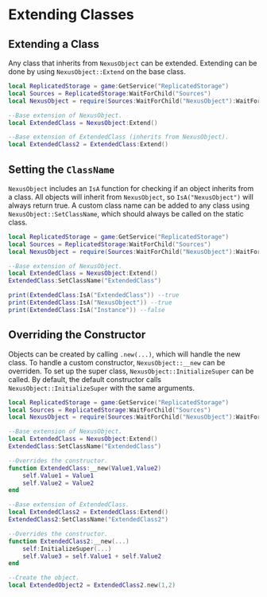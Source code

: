 # Extending Classes

## Extending a Class
Any class that inherits from `NexusObject` can be extended.
Extending can be done by using `NexusObject::Extend` on the
base class.

```lua
local ReplicatedStorage = game:GetService("ReplicatedStorage")
local Sources = ReplicatedStorage:WaitForChild("Sources")
local NexusObject = require(Sources:WaitForChild("NexusObject"):WaitForChild("NexusObject"))

--Base extension of NexusObject.
local ExtendedClass = NexusObject:Extend()

--Base extension of ExtendedClass (inherits from NexusObject).
local ExtendedClass2 = ExtendedClass:Extend()
```

## Setting the `ClassName`
`NexusObject` includes an `IsA` function for checking if 
an object inherits from a class. All objects will inherit
from `NexusObject`, so `IsA("NexusObject")` will always
return true. A custom class name can be added to any class
using `NexusObject::SetClassName`, which should always be
called on the static class.

```lua
local ReplicatedStorage = game:GetService("ReplicatedStorage")
local Sources = ReplicatedStorage:WaitForChild("Sources")
local NexusObject = require(Sources:WaitForChild("NexusObject"):WaitForChild("NexusObject"))

--Base extension of NexusObject.
local ExtendedClass = NexusObject:Extend()
ExtendedClass:SetClassName("ExtendedClass")

print(ExtendedClass:IsA("ExtendedClass")) --true
print(ExtendedClass:IsA("NexusObject")) --true
print(ExtendedClass:IsA("Instance")) --false
```

## Overriding the Constructor
Objects can be created by calling `.new(...)`, which
will handle the new class. To handle a custom constructor,
`NexusObject::__new` can be overriden. To set up the super
class, `NexusObject::InitializeSuper` can be called. By default,
the default constructor calls `NexusObject::InitializeSuper`
with the same arguments.

```lua
local ReplicatedStorage = game:GetService("ReplicatedStorage")
local Sources = ReplicatedStorage:WaitForChild("Sources")
local NexusObject = require(Sources:WaitForChild("NexusObject"):WaitForChild("NexusObject"))

--Base extension of NexusObject.
local ExtendedClass = NexusObject:Extend()
ExtendedClass:SetClassName("ExtendedClass")

--Overrides the constructor.
function ExtendedClass:__new(Value1,Value2)
    self.Value1 = Value1
    self.Value2 = Value2
end

--Base extension of ExtendedClass.
local ExtendedClass2 = ExtendedClass:Extend()
ExtendedClass2:SetClassName("ExtendedClass2")

--Overrides the constructor.
function ExtendedClass2:__new(...)
    self:InitializeSuper(...)
    self.Value3 = self.Value1 + self.Value2
end

--Create the object.
local ExtendedObject2 = ExtendedClass2.new(1,2)
```
